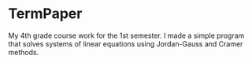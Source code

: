 # TermPaper

My 4th grade course work for the 1st semester. I made a simple program that solves systems of linear equations using Jordan-Gauss and Cramer methods.

